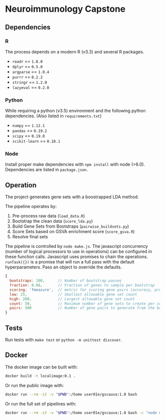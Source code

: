 # Neuroimmunology Capstone

## Dependencies

### R

The process depends on a modern R (v3.3) and several R packages.

 * `readr` == `1.0.0`
 * `dplyr` == `0.5.0`
 * `argparse` == `1.0.4`
 * `purrr` == `0.2.2`
 * `stringr` == `1.2.0`
 * `lazyeval` == `0.2.0`


### Python

While requiring a python (v3.5) environment and the following python dependencies. (Also listed in `requirements.txt`)

 * `numpy` == `1.12.1`
 * `pandas` == `0.19.2`
 * `scipy` == `0.19.0`
 * `scikit-learn` == `0.18.1`

### Node

Install proper make dependencies with `npm install` with node (>6.0). Dependencies are listed in `package.json`.

## Operation

The project generates gene sets with a boostrapped LDA method.

The pipeline operates by:

1. Pre-process raw data (`load_data.R`)
2. Bootstrap the clean data (`score_lda.py`)
3. Build Gene Sets from Bootstraps (`pairwise_buildsets.py`)
4. Score Sets based on GSVA enrichment score (`score_gsva.R`)
5. Resolve final sets

The pipeline is controlled by `node make.js`. The javascript concurrency (number of logical processors to use in operations) can be configured in these function calls. Javascript uses promises to chain the operations. `runTask({})` is a promise that will run a full pass with the default hyperparameters. Pass an object to override the defaults.

```js
{
  bootstraps: 100,      // Number of bootstrap passes
  fraction: 0.66,       // Fraction of genes to sample per bootstrap
  scoring: 'fmeasure',  // metric for scoring gene pairs [accuracy, precision, recall, fmeasure]
  low: 25,              // Smallest allowable gene set count
  high: 200,            // Largest allowable gene set count
  count: 50,            // Maximum number of gene sets to create per cell type
  pairs: 500            // Number of gene pairs to generate from the bootstrap
}
```

## Tests

Run tests with `make test` or `python -m unittest discover`.

## Docker

The docker image can be built with:

```bash
docker build -t localimage:0.1 .
```

Or run the public image with:

```bash
docker run --rm -it -v "$PWD":/home user01e/gscauva:1.0 bash
```

Or run the full set of pipelines with:

```bash
docker run --rm -it -v "$PWD":/home user01e/gscauva:1.0 bash -c "node make.js"
```
